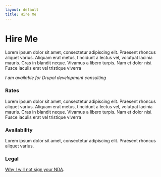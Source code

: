```yaml
---
layout: default
title: Hire Me
---
```


# Hire Me

Lorem ipsum dolor sit amet, consectetur adipiscing elit. Praesent rhoncus aliquet varius. Aliquam erat metus, tincidunt a lectus vel, volutpat lacinia mauris. Cras in blandit neque. Vivamus a libero turpis. Nam et dolor nisi. Fusce iaculis erat vel tristique viverra

*I am available for Drupal development consulting*


### Rates
Lorem ipsum dolor sit amet, consectetur adipiscing elit. Praesent rhoncus aliquet varius. Aliquam erat metus, tincidunt a lectus vel, volutpat lacinia mauris. Cras in blandit neque. Vivamus a libero turpis. Nam et dolor nisi. Fusce iaculis erat vel tristique viverra

### Availability
Lorem ipsum dolor sit amet, consectetur adipiscing elit. Praesent rhoncus aliquet varius.

### Legal
[Why I will not sign your NDA](http://mixergy.com/why-i-wont-sign-your-nda/).
